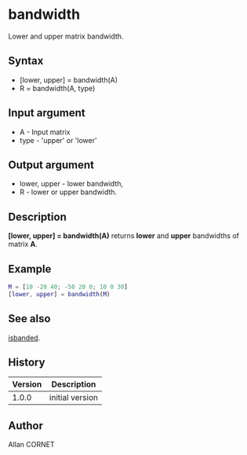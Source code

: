 # bandwidth

Lower and upper matrix bandwidth.

## Syntax

- [lower, upper] = bandwidth(A)
- R = bandwidth(A, type)

## Input argument

- A - Input matrix
- type - 'upper' or 'lower'

## Output argument

- lower, upper - lower bandwidth,
- R - lower or upper bandwidth.

## Description

  <p><b>[lower, upper] = bandwidth(A)</b> returns <b>lower</b> and <b>upper</b> bandwidths of matrix <b>A</b>.</p>

## Example

```matlab
M = [10 -20 40; -50 20 0; 10 0 30]
[lower, upper] = bandwidth(M)
```

## See also

[isbanded](isbanded.md).

## History

| Version | Description     |
| ------- | --------------- |
| 1.0.0   | initial version |

## Author

Allan CORNET
